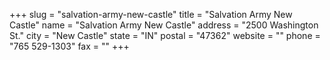 +++
slug = "salvation-army-new-castle"
title = "Salvation Army New Castle"
name = "Salvation Army New Castle"
address = "2500 Washington St."
city = "New Castle"
state = "IN"
postal = "47362"
website = ""
phone = "765 529-1303"
fax = ""
+++
